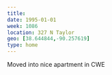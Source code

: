 ```yaml
---
title:
date: 1995-01-01
week: 1086
location: 327 N Taylor
geo: [38.644844,-90.257619]
type: home
---
```


Moved into nice apartment in CWE

